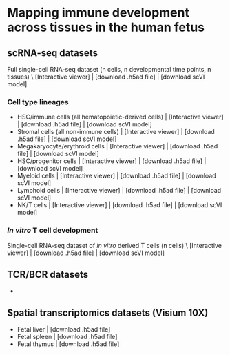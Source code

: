 # Mapping immune development across tissues in the human fetus

## scRNA-seq datasets

Full single-cell RNA-seq dataset (n cells, n developmental time points, n tissues) \\
[Interactive viewer] | [download .h5ad file] | [download scVI model]

### Cell type lineages

- HSC/immune cells (all hematopoietic-derived cells) | [Interactive viewer] | [download .h5ad file] | [download scVI model]
- Stromal cells (all non-immune cells) | [Interactive viewer] | [download .h5ad file] | [download scVI model]
- Megakaryocyte/erythroid cells | [Interactive viewer] | [download .h5ad file] | [download scVI model]
- HSC/progenitor cells | [Interactive viewer] | [download .h5ad file] | [download scVI model]
- Myeloid cells | [Interactive viewer] | [download .h5ad file] | [download scVI model]
- Lymphoid cells | [Interactive viewer] | [download .h5ad file] | [download scVI model]
- NK/T cells | [Interactive viewer] | [download .h5ad file] | [download scVI model]

### _In vitro_ T cell development

Single-cell RNA-seq dataset of _in vitro_ derived T cells (n cells) \\
[Interactive viewer] | [download .h5ad file] | [download scVI model]

## TCR/BCR datasets


- 

## Spatial transcriptomics datasets (Visium 10X)

- Fetal liver | [download .h5ad file]
- Fetal spleen | [download .h5ad file]
- Fetal thymus | [download .h5ad file]

